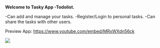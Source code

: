 **Welcome to Tasky App -Todolist.**

-Can add and manage your tasks.
 -Register/Login to personal tasks.
-Can share the tasks with other users.

Preview App: 
https://www.youtube.com/embed/MRxWXdn56ck

![](https://i.ibb.co/K2hdTWQ/Whats-App-Image-2021-09-29-at-18-15-53-2.jpg)
